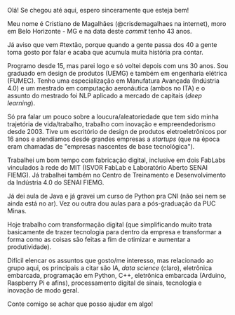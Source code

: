 Olá! Se chegou até aqui, espero sinceramente que esteja bem!

Meu nome é Cristiano de Magalhães (@crisdemagalhaes na internet), moro em Belo Horizonte - MG e na data deste _commit_ tenho 43 anos.

Já aviso que vem #textão, porque quando a gente passa dos 40 a gente toma gosto por falar e acaba que acumula muita história pra contar.

Programo desde 15, mas parei logo e só voltei depois com uns 30 anos. Sou graduado em design de produtos (UEMG) e também em engenharia elétrica (FUMEC). Tenho uma especialização em Manufatura Avançada (Indústria 4.0) e um mestrado em computação aeronáutica (ambos no ITA) e o assunto do mestrado foi NLP aplicado a mercado de capitais (_deep learning_).

Só pra falar um pouco sobre a loucura/aleatoriedade que tem sido minha trajetória de vida/trabalho, trabalho com inovação e empreendedorismo desde 2003. Tive um escritório de design de produtos eletroeletrônicos por 16 anos e atendíamos desde grandes empresas a _startups_ (que na época eram chamadas de "empresas nascentes de base tecnológica").

Trabalhei um bom tempo com fabricação digital, inclusive em dois FabLabs vinculados à rede do MIT (ISVOR FabLab e Laboratório Aberto SENAI FIEMG). Já trabalhei também no Centro de Treinamento e Desenvolvimento da Indústria 4.0 do SENAI FIEMG.

Já dei aula de Java e já gravei um curso de Python pra CNI (não sei nem se ainda está no ar). Vez ou outra dou aulas para a pós-graduação da PUC Minas.

Hoje trabalho com transformação digital (que simplificando muito trata basicamente de trazer tecnologia para dentro da empresa e transformar a forma como as coisas são feitas a fim de otimizar e aumentar a produtividade).

Difícil elencar os assuntos que gosto/me interesso, mas relacionado ao grupo aqui, os principais a citar são IA, _data science_ (claro), eletrônica embarcada, programação em Python, C++, eletrônica embarcada (Arduino, Raspberry Pi e afins), processamento digital de sinais, tecnologia e inovação de modo geral.

Conte comigo se achar que posso ajudar em algo!
